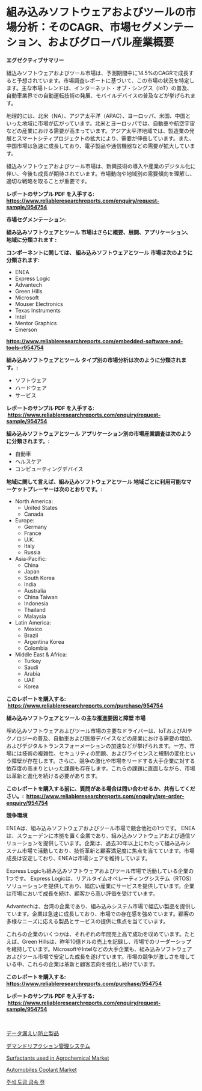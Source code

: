 <p><h1>組み込みソフトウェアおよびツールの市場分析：そのCAGR、市場セグメンテーション、およびグローバル産業概要</h1></p><p><strong>エグゼクティブサマリー</strong></p>
<p><p>組込みソフトウェアおよびツール市場は、予測期間中に14.5%のCAGRで成長すると予想されています。市場調査レポートに基づいて、この市場の状況を特定します。主な市場トレンドは、インターネット・オブ・シングス（IoT）の普及、自動車業界での自動運転技術の発展、モバイルデバイスの普及などが挙げられます。</p><p>地理的には、北米（NA）、アジア太平洋（APAC）、ヨーロッパ、米国、中国といった地域に市場が広がっています。北米とヨーロッパでは、自動車や航空宇宙などの産業における需要が高まっています。アジア太平洋地域では、製造業の発展とスマートシティプロジェクトの拡大により、需要が伸長しています。また、中国市場は急速に成長しており、電子製品や通信機器などの需要が拡大しています。</p><p>組込みソフトウェアおよびツール市場は、新興技術の導入や産業のデジタル化に伴い、今後も成長が期待されています。市場動向や地域別の需要傾向を理解し、適切な戦略を取ることが重要です。</p></p>
<p><strong>レポートのサンプル PDF を入手する: <a href="https://www.reliableresearchreports.com/enquiry/request-sample/954754">https://www.reliableresearchreports.com/enquiry/request-sample/954754</a></strong></p>
<p><strong>市場セグメンテーション:</strong></p>
<p><strong> 組み込みソフトウェアとツール 市場はさらに概要、展開、アプリケーション、地域に分類されます :</strong></p>
<p><strong>コンポーネントに関しては、 組み込みソフトウェアとツール 市場は次のように分類されます: &nbsp;</strong></p>
<p><ul><li>ENEA</li><li>Express Logic</li><li>Advantech</li><li>Green Hills</li><li>Microsoft</li><li>Mouser Electronics</li><li>Texas Instruments</li><li>Intel</li><li>Mentor Graphics</li><li>Emerson</li></ul></p>
<p><strong><a href="https://www.reliableresearchreports.com/embedded-software-and-tools-r954754">https://www.reliableresearchreports.com/embedded-software-and-tools-r954754</a></strong></p>
<p><strong> 組み込みソフトウェアとツール タイプ別の市場分析は次のように分類されます。:</strong></p>
<p><ul><li>ソフトウェア</li><li>ハードウェア</li><li>サービス</li></ul></p>
<p><strong>レポートのサンプル PDF を入手する: &nbsp;<a href="https://www.reliableresearchreports.com/enquiry/request-sample/954754">https://www.reliableresearchreports.com/enquiry/request-sample/954754</a></strong></p>
<p><strong> 組み込みソフトウェアとツール アプリケーション別の市場産業調査は次のように分類されます。:</strong></p>
<p><ul><li>自動車</li><li>ヘルスケア</li><li>コンピューティングデバイス</li></ul></p>
<p><strong>地域に関して言えば、組み込みソフトウェアとツール 地域ごとに利用可能なマーケットプレーヤーは次のとおりです。:</strong></p>
<p><ul>
    <li>
        North America:
        <ul>
            <li>United States</li>
            <li>Canada</li>
        </ul>
    </li>
    <li>
        Europe:
        <ul>
            <li>Germany</li>
            <li>France</li>
            <li>U.K.</li>
            <li>Italy</li>
            <li>Russia</li>
        </ul>
    </li>
    <li>
        Asia-Pacific:
        <ul>
            <li>China</li>
            <li>Japan</li>
            <li>South Korea</li>
            <li>India</li>
            <li>Australia</li>
            <li>China Taiwan</li>
            <li>Indonesia</li>
            <li>Thailand</li>
            <li>Malaysia</li>
        </ul>
    </li>
    <li>
        Latin America:
        <ul>
            <li>Mexico</li>
            <li>Brazil</li>
            <li>Argentina Korea</li>
            <li>Colombia</li>
        </ul>
    </li>
    <li>
        Middle East & Africa:
        <ul>
            <li>Turkey</li>
            <li>Saudi</li>
            <li>Arabia</li>
            <li>UAE</li>
            <li>Korea</li>
        </ul>
    </li>
    </ul></p>
<p><strong>このレポートを購入する: &nbsp;<a href="https://www.reliableresearchreports.com/purchase/954754">https://www.reliableresearchreports.com/purchase/954754</a></strong></p>
<p><strong>組み込みソフトウェアとツール の主な推進要因と障壁 市場</strong></p>
<p><p>埋め込みソフトウェアおよびツール市場の主要なドライバーは、IoTおよびAIテクノロジーの普及、自動車および医療デバイスなどの産業における需要の増加、およびデジタルトランスフォーメーションの加速などが挙げられます。一方、市場には技術の複雑性、セキュリティの問題、およびライセンスと規制の変化という障壁が存在します。さらに、競争の激化や市場をリードする大手企業に対する依存度の高まりといった課題も存在します。これらの課題に直面しながら、市場は革新と進化を続ける必要があります。</p></p>
<p><strong>このレポートを購入する前に、質問がある場合は問い合わせるか、共有してください。:&nbsp; <a href="https://www.reliableresearchreports.com/enquiry/pre-order-enquiry/954754">https://www.reliableresearchreports.com/enquiry/pre-order-enquiry/954754</a></strong></p>
<p><strong>競争環境</strong></p>
<p><p>ENEAは、組み込みソフトウェアおよびツール市場で競合他社の1つです。 ENEAは、スウェーデンに本拠を置く企業であり、組み込みソフトウェアおよび通信ソリューションを提供しています。企業は、過去30年以上にわたって組み込みシステム市場で活動しており、技術革新と顧客満足度に焦点を当てています。市場成長は安定しており、ENEAは市場シェアを維持しています。</p><p>Express Logicも組み込みソフトウェアおよびツール市場で活動している企業の1つです。 Express Logicは、リアルタイムオペレーティングシステム（RTOS）ソリューションを提供しており、幅広い産業にサービスを提供しています。企業は市場において成長を続け、顧客から高い評価を受けています。</p><p>Advantechは、台湾の企業であり、組み込みシステム市場で幅広い製品を提供しています。企業は急速に成長しており、市場での存在感を強めています。顧客の多様なニーズに応える製品とサービスの提供に焦点を当てています。</p><p>これらの企業のいくつかは、それぞれの年間売上高で成功を収めています。たとえば、Green Hillsは、昨年10億ドルの売上を記録し、市場でのリーダーシップを維持しています。MicrosoftやIntelなどの大手企業も、組み込みソフトウェアおよびツール市場で安定した成長を遂げています。市場の競争が激しさを増している中、これらの企業は革新と顧客志向を強化し続けています。</p></p>
<p><strong>このレポートを購入する: &nbsp; <a href="https://www.reliableresearchreports.com/purchase/954754">https://www.reliableresearchreports.com/purchase/954754</a></strong></p>
<p><strong>レポートのサンプル PDF を入手する: &nbsp;<a href="https://www.reliableresearchreports.com/enquiry/request-sample/954754">https://www.reliableresearchreports.com/enquiry/request-sample/954754</a></strong><strong></strong></p>
<p>&nbsp;</p>
<p><p><a href="https://github.com/roulaayoub-saad/Market-Research-Report-List-1/blob/main/286268884139.md">データ漏えい防止製品</a></p><p><a href="https://github.com/schmahlson/Market-Research-Report-List-1/blob/main/177360384140.md">デマンドリアクション管理システム</a></p><p><a href="https://github.com/SheilaBruen2023/Market-Research-Report-List-1/blob/main/surfactants-used-in-agrochemical-market.md">Surfactants used in Agrochemical Market</a></p><p><a href="https://github.com/marthawweekle/Market-Research-Report-List-1/blob/main/automobiles-coolant-market.md">Automobiles Coolant Market</a></p><p><a href="https://medium.com/@stanleylyittle554467/%EC%A3%BC%EC%84%9D-%EB%86%8D-%EC%BD%94%ED%8C%85%EB%90%9C-%EA%B8%88%EC%86%8D-%EC%BA%94-%EC%8B%9C%EC%9E%A5-%EC%A1%B0%EC%82%AC-%EA%B8%80%EB%A1%9C%EB%B2%8C-%EC%82%B0%EC%97%85-%EC%A0%84%EB%A7%9D-%EB%B0%8F-%EC%98%88%EC%B8%A1-2024%EB%85%84%EB%B6%80%ED%84%B0-2031%EB%85%84%EA%B9%8C%EC%A7%80-cb7da3691722">주석 도금 금속 캔</a></p></p>